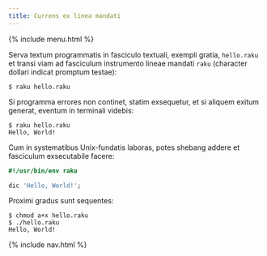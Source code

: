 ```yaml
---
title: Currens ex linea mandati
---
```


{% include menu.html %}

Serva textum programmatis in fasciculo textuali, exempli gratia, `hello.raku` et transi viam ad fasciculum instrumento lineae mandati `raku` (character dollari indicat promptum testae):

```console
$ raku hello.raku
```

Si programma errores non continet, statim exsequetur, et si aliquem exitum generat, eventum in terminali videbis:

```console
$ raku hello.raku 
Hello, World!
```

Cum in systematibus Unix-fundatis laboras, potes shebang addere et fasciculum exsecutabile facere:

```raku
#!/usr/bin/env raku

dic 'Hello, World!';
```

Proximi gradus sunt sequentes:

```console
$ chmod a+x hello.raku
$ ./hello.raku
Hello, World!
```

{% include nav.html %}